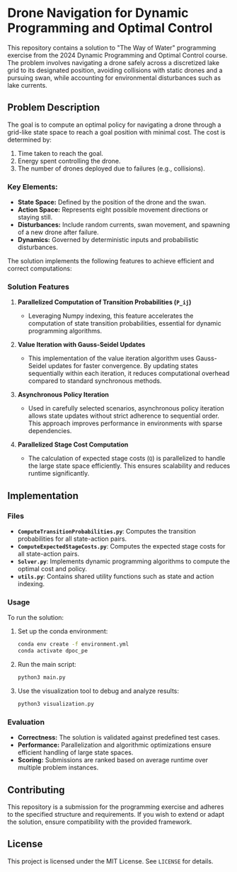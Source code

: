 # Drone Navigation for Dynamic Programming and Optimal Control

This repository contains a solution to "The Way of Water" programming exercise from the 2024 Dynamic Programming and Optimal Control course. The problem involves navigating a drone safely across a discretized lake grid to its designated position, avoiding collisions with static drones and a pursuing swan, while accounting for environmental disturbances such as lake currents.

## Problem Description

The goal is to compute an optimal policy for navigating a drone through a grid-like state space to reach a goal position with minimal cost. The cost is determined by:

1. Time taken to reach the goal.
2. Energy spent controlling the drone.
3. The number of drones deployed due to failures (e.g., collisions).

### Key Elements:

- **State Space:** Defined by the position of the drone and the swan.
- **Action Space:** Represents eight possible movement directions or staying still.
- **Disturbances:** Include random currents, swan movement, and spawning of a new drone after failure.
- **Dynamics:** Governed by deterministic inputs and probabilistic disturbances.

The solution implements the following features to achieve efficient and correct computations:

### Solution Features

1. **Parallelized Computation of Transition Probabilities (`P_ij`)**
   - Leveraging Numpy indexing, this feature accelerates the computation of state transition probabilities, essential for dynamic programming algorithms.

2. **Value Iteration with Gauss-Seidel Updates**
   - This implementation of the value iteration algorithm uses Gauss-Seidel updates for faster convergence. By updating states sequentially within each iteration, it reduces computational overhead compared to standard synchronous methods.

3. **Asynchronous Policy Iteration**
   - Used in carefully selected scenarios, asynchronous policy iteration allows state updates without strict adherence to sequential order. This approach improves performance in environments with sparse dependencies.

4. **Parallelized Stage Cost Computation**
   - The calculation of expected stage costs (`Q`) is parallelized to handle the large state space efficiently. This ensures scalability and reduces runtime significantly.

## Implementation

### Files

- **`ComputeTransitionProbabilities.py`**: Computes the transition probabilities for all state-action pairs.
- **`ComputeExpectedStageCosts.py`**: Computes the expected stage costs for all state-action pairs.
- **`Solver.py`**: Implements dynamic programming algorithms to compute the optimal cost and policy.
- **`utils.py`**: Contains shared utility functions such as state and action indexing.

### Usage

To run the solution:

1. Set up the conda environment:
   ```bash
   conda env create -f environment.yml
   conda activate dpoc_pe
   ```
2. Run the main script:
   ```bash
   python3 main.py
   ```
3. Use the visualization tool to debug and analyze results:
   ```bash
   python3 visualization.py
   ```

### Evaluation

- **Correctness:** The solution is validated against predefined test cases.
- **Performance:** Parallelization and algorithmic optimizations ensure efficient handling of large state spaces.
- **Scoring:** Submissions are ranked based on average runtime over multiple problem instances.

## Contributing

This repository is a submission for the programming exercise and adheres to the specified structure and requirements. If you wish to extend or adapt the solution, ensure compatibility with the provided framework.

## License

This project is licensed under the MIT License. See `LICENSE` for details.
